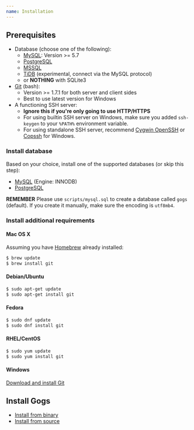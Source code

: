 ```yaml
---
name: Installation
---
```


## Prerequisites

- Database (choose one of the following):
    - [MySQL](http://dev.mysql.com): Version >= 5.7
    - [PostgreSQL](http://www.postgresql.org/)
    - [MSSQL](https://en.wikipedia.org/wiki/Microsoft_SQL_Server)
    - [TiDB](https://github.com/pingcap/tidb) (experimental, connect via the MySQL protocol)
    - or **NOTHING** with SQLite3
- [Git](http://git-scm.com/) (bash):
    - Version >= 1.7.1 for both server and client sides
    - Best to use latest version for Windows
- A functioning SSH server:
    - **Ignore this if you're only going to use HTTP/HTTPS**
    - For using builtin SSH server on Windows, make sure you added `ssh-keygen` to your `%PATH%` environment variable.
    - For using standalone SSH server, recommend [Cygwin OpenSSH](http://docs.oracle.com/cd/E24628_01/install.121/e22624/preinstall_req_cygwin_ssh.htm) or [Copssh](https://www.itefix.net/copssh) for Windows.

### Install database

Based on your choice, install one of the supported databases (or skip this step):

- [MySQL](http://dev.mysql.com/downloads/mysql/) (Engine: INNODB)
- [PostgreSQL](http://www.postgresql.org/download/)

**REMEMBER** Please use `scripts/mysql.sql` to create a database called `gogs` (default). If you create it manually, make sure the encoding is `utf8mb4`.

### Install additional requirements

#### Mac OS X

Assuming you have [Homebrew](http://brew.sh/) already installed:

```sh
$ brew update
$ brew install git
```

#### Debian/Ubuntu

```sh
$ sudo apt-get update
$ sudo apt-get install git
```

#### Fedora

```sh
$ sudo dnf update
$ sudo dnf install git
```

#### RHEL/CentOS

```sh
$ sudo yum update
$ sudo yum install git
```


#### Windows

[Download and install Git](http://git-scm.com/downloads)

## Install Gogs

- [Install from binary](/docs/installation/install_from_binary)
- [Install from source](/docs/installation/install_from_source)
